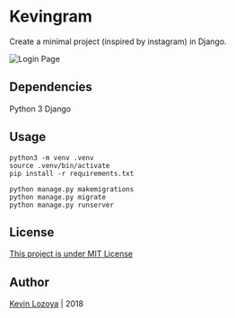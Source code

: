 # Kevingram

Create a minimal project (inspired by instagram) in Django.

![Login Page](https://i.imgur.com/4VotR0d.png)

## Dependencies
Python 3
Django

## Usage

```shell
python3 -m venv .venv
source .venv/bin/activate
pip install -r requirements.txt
```

```shell
python manage.py makemigrations
python manage.py migrate
python manage.py runserver
```

## License
[This project is under MIT License](https://opensource.org/licenses/MIT)

## Author
[Kevin Lozoya](https://github.com/kevin-lozoya) | 2018
